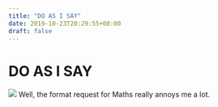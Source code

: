 ```yaml
---
title: "DO AS I SAY"
date: 2019-10-23T20:29:55+08:00
draft: false
---
```


# DO AS I SAY
![](http://cdn.nemoworks.info/ycao.cc/images/DO-AS-I-SAY.jpg)
Well, the format request for Maths really annoys me a lot.